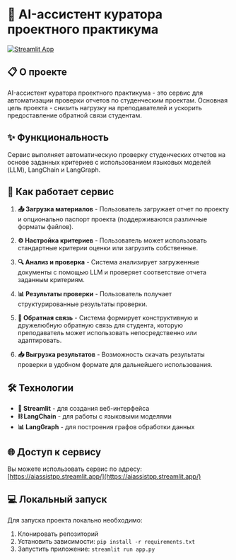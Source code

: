 # 🤖 AI-ассистент куратора проектного практикума

[![Streamlit App](https://static.streamlit.io/badges/streamlit_badge_black_white.svg)](https://aiassistpp.streamlit.app/)

## 📋 О проекте

AI-ассистент куратора проектного практикума - это сервис для автоматизации проверки отчетов по студенческим проектам. Основная цель проекта - снизить нагрузку на преподавателей и ускорить предоставление обратной связи студентам.

## ✨ Функциональность

Сервис выполняет автоматическую проверку студенческих отчетов на основе заданных критериев с использованием языковых моделей (LLM), LangChain и LangGraph.

## 🔄 Как работает сервис

1. **📤 Загрузка материалов** - Пользователь загружает отчет по проекту и опционально паспорт проекта (поддерживаются различные форматы файлов).

2. **⚙️ Настройка критериев** - Пользователь может использовать стандартные критерии оценки или загрузить собственные.

3. **🔍 Анализ и проверка** - Система анализирует загруженные документы с помощью LLM и проверяет соответствие отчета заданным критериям.

4. **📊 Результаты проверки** - Пользователь получает структурированные результаты проверки.

5. **💬 Обратная связь** - Система формирует конструктивную и дружелюбную обратную связь для студента, которую преподаватель может использовать непосредственно или адаптировать.

6. **📥 Выгрузка результатов** - Возможность скачать результаты проверки в удобном формате для дальнейшего использования.

## 🛠️ Технологии

- **🌊 Streamlit** - для создания веб-интерфейса
- **⛓️ LangChain** - для работы с языковыми моделями
- **📊 LangGraph** - для построения графов обработки данных

## 🌐 Доступ к сервису

Вы можете использовать сервис по адресу: [https://aiassistpp.streamlit.app/](https://aiassistpp.streamlit.app/)

## 💻 Локальный запуск

Для запуска проекта локально необходимо:

1. Клонировать репозиторий
2. Установить зависимости: `pip install -r requirements.txt` 
3. Запустить приложение: `streamlit run app.py`